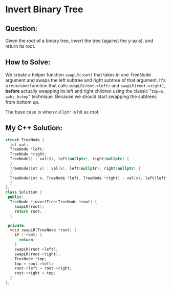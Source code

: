 # Invert Binary Tree

## Question:

Given the root of a binary tree, invert the tree (against the y-axis), and return its root.

## How to Solve:

We create a helper function `swapLR(root)` that takes in one TreeNode
argument and swaps the left subtree and right subtree of that
argument. It's a recursive function that calls `swapLR(root->left)`
and `swapLR(root->right)`, **before** actually swapping its left and
right children using the classic "`tmp=a; a=b; b=tmp`"
technique. Because we should start swapping the subtrees from bottom
up.

The base case is when `nullptr` is hit as root.

## My C++ Solution:

```cpp
struct TreeNode {
  int val;
  TreeNode *left;
  TreeNode *right;
  TreeNode() : val(0), left(nullptr), right(nullptr) {
  }
  TreeNode(int x) : val(x), left(nullptr), right(nullptr) {
  }
  TreeNode(int x, TreeNode *left, TreeNode *right) : val(x), left(left), right(right) {
  }
};
class Solution {
 public:
  TreeNode *invertTree(TreeNode *root) {
    swapLR(root);
    return root;
  }

 private:
  void swapLR(TreeNode *root) {
    if (!root) {
      return;
    }
    swapLR(root->left);
    swapLR(root->right);
    TreeNode *tmp;
    tmp = root->left;
    root->left = root->right;
    root->right = tmp;
  }
};
```